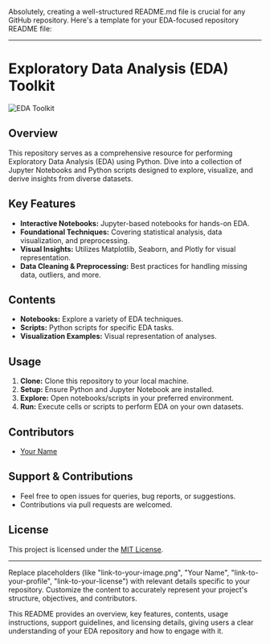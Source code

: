 Absolutely, creating a well-structured README.md file is crucial for any GitHub repository. Here's a template for your EDA-focused repository README file:

---

# Exploratory Data Analysis (EDA) Toolkit

![EDA Toolkit](link-to-your-image.png) <!-- Optional: Add an image showcasing your EDA process or logo -->

## Overview
This repository serves as a comprehensive resource for performing Exploratory Data Analysis (EDA) using Python. Dive into a collection of Jupyter Notebooks and Python scripts designed to explore, visualize, and derive insights from diverse datasets.

## Key Features
- **Interactive Notebooks:** Jupyter-based notebooks for hands-on EDA.
- **Foundational Techniques:** Covering statistical analysis, data visualization, and preprocessing.
- **Visual Insights:** Utilizes Matplotlib, Seaborn, and Plotly for visual representation.
- **Data Cleaning & Preprocessing:** Best practices for handling missing data, outliers, and more.

## Contents
- **Notebooks:** Explore a variety of EDA techniques.
- **Scripts:** Python scripts for specific EDA tasks.
- **Visualization Examples:** Visual representation of analyses.

## Usage
1. **Clone:** Clone this repository to your local machine.
2. **Setup:** Ensure Python and Jupyter Notebook are installed.
3. **Explore:** Open notebooks/scripts in your preferred environment.
4. **Run:** Execute cells or scripts to perform EDA on your own datasets.

## Contributors
- [Your Name](link-to-your-profile) <!-- Add contributors' profiles if applicable -->

## Support & Contributions
- Feel free to open issues for queries, bug reports, or suggestions.
- Contributions via pull requests are welcomed.

## License
This project is licensed under the [MIT License](link-to-your-license).

---

Replace placeholders (like "link-to-your-image.png", "Your Name", "link-to-your-profile", "link-to-your-license") with relevant details specific to your repository. Customize the content to accurately represent your project's structure, objectives, and contributors.

This README provides an overview, key features, contents, usage instructions, support guidelines, and licensing details, giving users a clear understanding of your EDA repository and how to engage with it.
